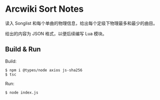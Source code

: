 # Arcwiki Sort Notes

读入 Songlist 和每个单曲的物理信息，给出每个定级下物理最多和最少的曲目。

给出的内容为 JSON 格式，以便后续编写 Lua 模块。

## Build & Run

Build:

```
$ npm i @types/node axios js-sha256
$ tsc
```

Run:

```
$ node index.js
```
